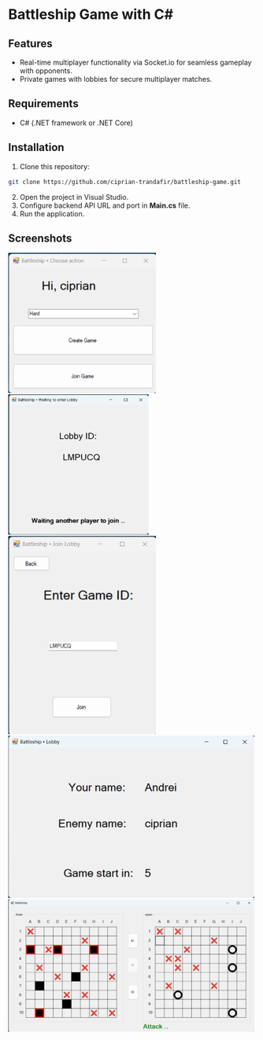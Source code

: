 # Battleship Game with C#

## Features

- Real-time multiplayer functionality via Socket.io for seamless gameplay with opponents.
- Private games with lobbies for secure multiplayer matches.

## Requirements

- C# (.NET framework or .NET Core)

## Installation

1. Clone this repository:

```bash
git clone https://github.com/ciprian-trandafir/battleship-game.git
```
2. Open the project in Visual Studio.
3. Configure backend API URL and port in **Main.cs** file.
4. Run the application.

## Screenshots

<img src="readme-assets/home.png" width="300" alt="home">
<img src="readme-assets/waiting-lobby.png" width="285" alt="waiting-lobby">
<img src="readme-assets/join-lobby.png" width="300" alt="join-lobby">
<img src="readme-assets/lobby.png" width="500" alt="lobby">
<img src="readme-assets/game.png" width="500" alt="game">
